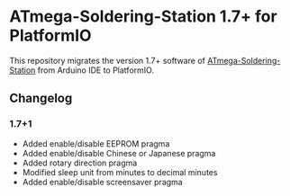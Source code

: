 # ATmega-Soldering-Station 1.7+ for PlatformIO
This repository migrates the version 1.7+ software of [ATmega-Soldering-Station](https://github.com/createskyblue/ATmega-Soldering-Station) from Arduino IDE to PlatformIO.

## Changelog
### 1.7+1
* Added enable/disable EEPROM pragma
* Added enable/disable Chinese or Japanese pragma
* Added rotary direction pragma
* Modified sleep unit from minutes to decimal minutes
* Added enable/disable screensaver pragma